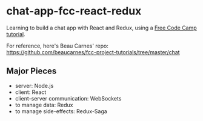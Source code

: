 # chat-app-fcc-react-redux

Learning to build a chat app with React and Redux, using a [Free Code Camp tutorial](https://www.youtube.com/watch?v=x_fHXt9V3zQ).

For reference, here's Beau Carnes' repo: https://github.com/beaucarnes/fcc-project-tutorials/tree/master/chat

## Major Pieces

* server: Node.js
* client: React
* client-server communication: WebSockets
* to manage data: Redux
* to manage side-effects: Redux-Saga

